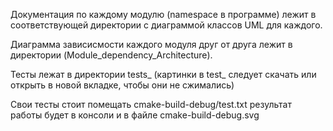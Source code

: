Документация по каждому модулю (namespace в программе) лежит в соответствующей директории с диаграммой классов UML для каждого.

Диаграмма зависисмости каждого модуля друг от друга лежит в директории (Module_dependency_Architecture).

Тесты лежат в директории tests_ (картинки в test_ следует скачать или открыть в новой вкладке, чтобы они не сжимались)

Свои тесты стоит помещать cmake-build-debug/test.txt результат работы будет в консоли и в файле cmake-build-debug.svg
